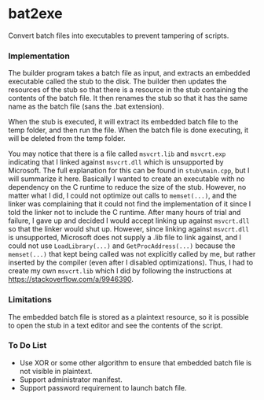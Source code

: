# bat2exe
Convert batch files into executables to prevent tampering of scripts.

### Implementation
The builder program takes a batch file as input, and extracts an embedded executable called the stub to the disk. The builder then updates the resources of the stub so that there is a resource in the stub containing the contents of the batch file. It then renames the stub so that it has the same name as the batch file (sans the .bat extension).

When the stub is executed, it will extract its embedded batch file to the temp folder, and then run the file. When the batch file is done executing, it will be deleted from the temp folder.

You may notice that there is a file called `msvcrt.lib` and `msvcrt.exp` indicating that I linked against `msvcrt.dll` which is unsupported by Microsoft. The full explanation for this can be found in `stub\main.cpp`, but I will summarize it here. Basically I wanted to create an executable with no dependency on the C runtime to reduce the size of the stub. However, no matter what I did, I could not optimize out calls to `memset(...)`, and the linker was complaining that it could not find the implementation of it since I told the linker not to include the C runtime. After many hours of trial and failure, I gave up and decided I would accept linking up against `msvcrt.dll` so that the linker would shut up. However, since linking against `msvcrt.dll` is unsupported, Microsoft does not supply a .lib file to link against, and I could not use `LoadLibrary(...)` and `GetProcAddress(...)` because the `memset(...)` that kept being called was not explicitly called by me, but rather inserted by the compiler (even after I disabled optimizations). Thus, I had to create my own `msvcrt.lib` which I did by following the instructions at https://stackoverflow.com/a/9946390.

### Limitations
The embedded batch file is stored as a plaintext resource, so it is possible to open the stub in a text editor and see the contents of the script.

### To Do List
- Use XOR or some other algorithm to ensure that embedded batch file is not visible in plaintext.
- Support administrator manifest.
- Support password requirement to launch batch file.
